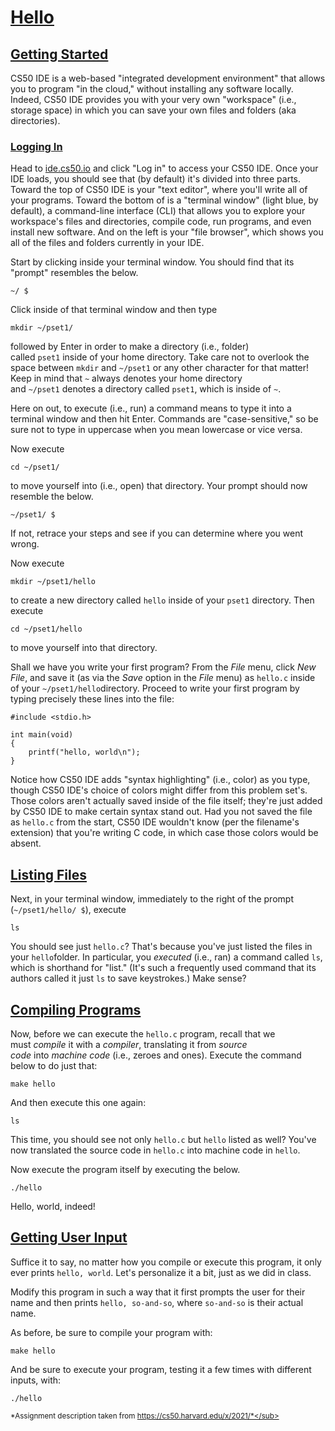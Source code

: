 [Hello](https://cs50.harvard.edu/x/2021/labs/1/hello/#hello)
============================================================

[Getting Started](https://cs50.harvard.edu/x/2021/labs/1/hello/#getting-started)
--------------------------------------------------------------------------------

CS50 IDE is a web-based "integrated development environment" that allows you to program "in the cloud," without installing any software locally. Indeed, CS50 IDE provides you with your very own "workspace" (i.e., storage space) in which you can save your own files and folders (aka directories).

### [Logging In](https://cs50.harvard.edu/x/2021/labs/1/hello/#logging-in)

Head to [ide.cs50.io](https://ide.cs50.io/) and click "Log in" to access your CS50 IDE. Once your IDE loads, you should see that (by default) it's divided into three parts. Toward the top of CS50 IDE is your "text editor", where you'll write all of your programs. Toward the bottom of is a "terminal window" (light blue, by default), a command-line interface (CLI) that allows you to explore your workspace's files and directories, compile code, run programs, and even install new software. And on the left is your "file browser", which shows you all of the files and folders currently in your IDE.

Start by clicking inside your terminal window. You should find that its "prompt" resembles the below.

```
~/ $

```

Click inside of that terminal window and then type

```
mkdir ~/pset1/

```

followed by Enter in order to make a directory (i.e., folder) called `pset1` inside of your home directory. Take care not to overlook the space between `mkdir` and `~/pset1` or any other character for that matter! Keep in mind that `~` always denotes your home directory and `~/pset1` denotes a directory called `pset1`, which is inside of `~`.

Here on out, to execute (i.e., run) a command means to type it into a terminal window and then hit Enter. Commands are "case-sensitive," so be sure not to type in uppercase when you mean lowercase or vice versa.

Now execute

```
cd ~/pset1/

```

to move yourself into (i.e., open) that directory. Your prompt should now resemble the below.

```
~/pset1/ $

```

If not, retrace your steps and see if you can determine where you went wrong.

Now execute

```
mkdir ~/pset1/hello

```

to create a new directory called `hello` inside of your `pset1` directory. Then execute

```
cd ~/pset1/hello

```

to move yourself into that directory.

Shall we have you write your first program? From the *File* menu, click *New File*, and save it (as via the *Save* option in the *File* menu) as `hello.c` inside of your `~/pset1/hello`directory. Proceed to write your first program by typing precisely these lines into the file:

```
#include <stdio.h>

int main(void)
{
    printf("hello, world\n");
}

```

Notice how CS50 IDE adds "syntax highlighting" (i.e., color) as you type, though CS50 IDE's choice of colors might differ from this problem set's. Those colors aren't actually saved inside of the file itself; they're just added by CS50 IDE to make certain syntax stand out. Had you not saved the file as `hello.c` from the start, CS50 IDE wouldn't know (per the filename's extension) that you're writing C code, in which case those colors would be absent.

[Listing Files](https://cs50.harvard.edu/x/2021/labs/1/hello/#listing-files)
----------------------------------------------------------------------------

Next, in your terminal window, immediately to the right of the prompt (`~/pset1/hello/ $`), execute

```
ls

```

You should see just `hello.c`? That's because you've just listed the files in your `hello`folder. In particular, you *executed* (i.e., ran) a command called `ls`, which is shorthand for "list." (It's such a frequently used command that its authors called it just `ls` to save keystrokes.) Make sense?

[Compiling Programs](https://cs50.harvard.edu/x/2021/labs/1/hello/#compiling-programs)
--------------------------------------------------------------------------------------

Now, before we can execute the `hello.c` program, recall that we must *compile* it with a *compiler*, translating it from *source code* into *machine code* (i.e., zeroes and ones). Execute the command below to do just that:

```
make hello

```

And then execute this one again:

```
ls

```

This time, you should see not only `hello.c` but `hello` listed as well? You've now translated the source code in `hello.c` into machine code in `hello`.

Now execute the program itself by executing the below.

```
./hello

```

Hello, world, indeed!

[Getting User Input](https://cs50.harvard.edu/x/2021/labs/1/hello/#getting-user-input)
--------------------------------------------------------------------------------------

Suffice it to say, no matter how you compile or execute this program, it only ever prints `hello, world`. Let's personalize it a bit, just as we did in class.

Modify this program in such a way that it first prompts the user for their name and then prints `hello, so-and-so`, where `so-and-so` is their actual name.

As before, be sure to compile your program with:

```
make hello

```

And be sure to execute your program, testing it a few times with different inputs, with:

```
./hello
```

<sub>*Assignment description taken from https://cs50.harvard.edu/x/2021/*</sub>
